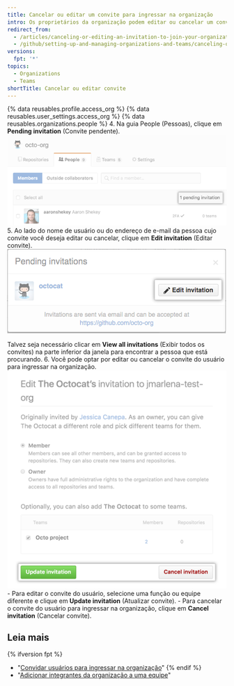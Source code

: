 ```yaml
---
title: Cancelar ou editar um convite para ingressar na organização
intro: Os proprietários da organização podem editar ou cancelar um convite para se tornar um integrante da sua organização a qualquer momento antes da aceitação do usuário.
redirect_from:
  - /articles/canceling-or-editing-an-invitation-to-join-your-organization
  - /github/setting-up-and-managing-organizations-and-teams/canceling-or-editing-an-invitation-to-join-your-organization
versions:
  fpt: '*'
topics:
  - Organizations
  - Teams
shortTitle: Cancelar ou editar convite
---
```


{% data reusables.profile.access_org %}
{% data reusables.user_settings.access_org %}
{% data reusables.organizations.people %}
4. Na guia People (Pessoas), clique em **Pending invitation** (Convite pendente). ![Link de convite pendente](/assets/images/help/organizations/pending-invitation-link.png)
5. Ao lado do nome de usuário ou do endereço de e-mail da pessoa cujo convite você deseja editar ou cancelar, clique em **Edit invitation** (Editar convite). ![Botão Edit invitation (Editar convite)](/assets/images/help/organizations/edit-invitation-button.png)

 Talvez seja necessário clicar em **View all invitations** (Exibir todos os convites) na parte inferior da janela para encontrar a pessoa que está procurando.
6. Você pode optar por editar ou cancelar o convite do usuário para ingressar na organização. ![Botões Update invitation (Atualizar convite) e cancel invitation (Cancelar convite)](/assets/images/help/organizations/update-cancel-invitation-buttons-for-dotcom-and-2.8.png)
    - Para editar o convite do usuário, selecione uma função ou equipe diferente e clique em **Update invitation** (Atualizar convite).
    - Para cancelar o convite do usuário para ingressar na organização, clique em **Cancel invitation** (Cancelar convite).

## Leia mais

{% ifversion fpt %}
- "[Convidar usuários para ingressar na organização](/articles/inviting-users-to-join-your-organization)"
{% endif %}
- "[Adicionar integrantes da organização a uma equipe](/articles/adding-organization-members-to-a-team)"
